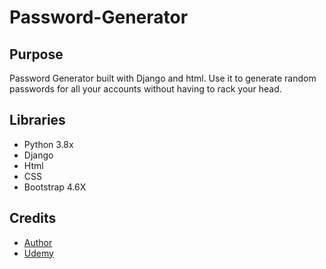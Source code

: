 <p align="center">
<h1>
Password-Generator
</h1>

## Purpose
Password Generator built with Django and html. 
Use it to generate random passwords for all your accounts without having to rack your head. 


## Libraries
- Python 3.8x
- Django
- Html
- CSS
- Bootstrap 4.6X

## Credits
- <a href= "https://github.com/joshasgard"> Author </a> <br>
- <a href= "Udemy.com"> Udemy </a>
